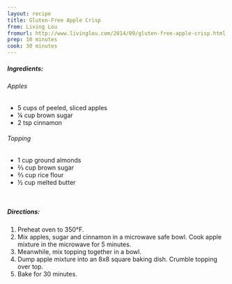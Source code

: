```yaml
---
layout: recipe
title: Gluten-Free Apple Crisp
from: Living Lou
fromurl: http://www.livinglou.com/2014/09/gluten-free-apple-crisp.html
prep: 10 minutes
cook: 30 minutes
---
```


##### Ingredients:

###### Apples

* 5 cups of peeled, sliced apples
* ¼ cup brown sugar
* 2 tsp cinnamon

###### Topping

* 1 cup ground almonds
* ⅔ cup brown sugar
* ⅔ cup rice flour
* ½ cup melted butter

<br>

##### Directions:

1. Preheat oven to 350°F.
2. Mix apples, sugar and cinnamon in a microwave safe bowl. Cook apple mixture in the microwave for 5 minutes.
3. Meanwhile, mix topping together in a bowl.
4. Dump apple mixture into an 8x8 square baking dish. Crumble topping over top.
5. Bake for 30 minutes.
